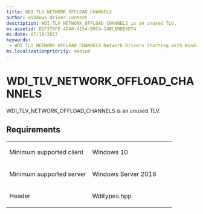 ```yaml
---
title: WDI_TLV_NETWORK_OFFLOAD_CHANNELS
author: windows-driver-content
description: WDI_TLV_NETWORK_OFFLOAD_CHANNELS is an unused TLV.
ms.assetid: D1F376FE-4DA8-4154-B9C4-14BCABDE4D74
ms.date: 07/18/2017 
keywords:
 - WDI_TLV_NETWORK_OFFLOAD_CHANNELS Network Drivers Starting with Windows Vista
ms.localizationpriority: medium
---
```


# WDI\_TLV\_NETWORK\_OFFLOAD\_CHANNELS


WDI\_TLV\_NETWORK\_OFFLOAD\_CHANNELS is an unused TLV.

Requirements
------------

<table>
<colgroup>
<col width="50%" />
<col width="50%" />
</colgroup>
<tbody>
<tr class="odd">
<td><p>Minimum supported client</p></td>
<td><p>Windows 10</p></td>
</tr>
<tr class="even">
<td><p>Minimum supported server</p></td>
<td><p>Windows Server 2016</p></td>
</tr>
<tr class="odd">
<td><p>Header</p></td>
<td>Wditypes.hpp</td>
</tr>
</tbody>
</table>

 

 




